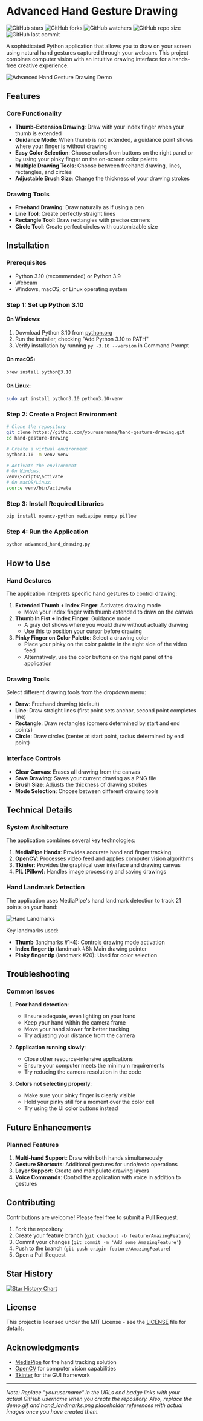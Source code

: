 # Advanced Hand Gesture Drawing

![GitHub stars](https://img.shields.io/github/stars/yourusername/hand-gesture-drawing?style=social)
![GitHub forks](https://img.shields.io/github/forks/yourusername/hand-gesture-drawing?style=social)
![GitHub watchers](https://img.shields.io/github/watchers/yourusername/hand-gesture-drawing?style=social)
![GitHub repo size](https://img.shields.io/github/repo-size/yourusername/hand-gesture-drawing)
![GitHub last commit](https://img.shields.io/github/last-commit/yourusername/hand-gesture-drawing)

A sophisticated Python application that allows you to draw on your screen using natural hand gestures captured through your webcam. This project combines computer vision with an intuitive drawing interface for a hands-free creative experience.

![Advanced Hand Gesture Drawing Demo](demo.gif)

## Features

### Core Functionality

- **Thumb-Extension Drawing**: Draw with your index finger when your thumb is extended
- **Guidance Mode**: When thumb is not extended, a guidance point shows where your finger is without drawing
- **Easy Color Selection**: Choose colors from buttons on the right panel or by using your pinky finger on the on-screen color palette
- **Multiple Drawing Tools**: Choose between freehand drawing, lines, rectangles, and circles
- **Adjustable Brush Size**: Change the thickness of your drawing strokes

### Drawing Tools

- **Freehand Drawing**: Draw naturally as if using a pen
- **Line Tool**: Create perfectly straight lines
- **Rectangle Tool**: Draw rectangles with precise corners
- **Circle Tool**: Create perfect circles with customizable size

## Installation

### Prerequisites

- Python 3.10 (recommended) or Python 3.9
- Webcam
- Windows, macOS, or Linux operating system

### Step 1: Set up Python 3.10

#### On Windows:

1. Download Python 3.10 from [python.org](https://www.python.org/downloads/release/python-3109/)
2. Run the installer, checking "Add Python 3.10 to PATH"
3. Verify installation by running `py -3.10 --version` in Command Prompt

#### On macOS:

```bash
brew install python@3.10
```

#### On Linux:

```bash
sudo apt install python3.10 python3.10-venv
```

### Step 2: Create a Project Environment

```bash
# Clone the repository
git clone https://github.com/yourusername/hand-gesture-drawing.git
cd hand-gesture-drawing

# Create a virtual environment
python3.10 -m venv venv

# Activate the environment
# On Windows:
venv\Scripts\activate
# On macOS/Linux:
source venv/bin/activate
```

### Step 3: Install Required Libraries

```bash
pip install opencv-python mediapipe numpy pillow
```

### Step 4: Run the Application

```bash
python advanced_hand_drawing.py
```

## How to Use

### Hand Gestures

The application interprets specific hand gestures to control drawing:

1. **Extended Thumb + Index Finger**: Activates drawing mode
   - Move your index finger with thumb extended to draw on the canvas
2. **Thumb In Fist + Index Finger**: Guidance mode
   - A gray dot shows where you would draw without actually drawing
   - Use this to position your cursor before drawing
3. **Pinky Finger on Color Palette**: Select a drawing color
   - Place your pinky on the color palette in the right side of the video feed
   - Alternatively, use the color buttons on the right panel of the application

### Drawing Tools

Select different drawing tools from the dropdown menu:

- **Draw**: Freehand drawing (default)
- **Line**: Draw straight lines (first point sets anchor, second point completes line)
- **Rectangle**: Draw rectangles (corners determined by start and end points)
- **Circle**: Draw circles (center at start point, radius determined by end point)

### Interface Controls

- **Clear Canvas**: Erases all drawing from the canvas
- **Save Drawing**: Saves your current drawing as a PNG file
- **Brush Size**: Adjusts the thickness of drawing strokes
- **Mode Selection**: Choose between different drawing tools

## Technical Details

### System Architecture

The application combines several key technologies:

1. **MediaPipe Hands**: Provides accurate hand and finger tracking
2. **OpenCV**: Processes video feed and applies computer vision algorithms
3. **Tkinter**: Provides the graphical user interface and drawing canvas
4. **PIL (Pillow)**: Handles image processing and saving drawings

### Hand Landmark Detection

The application uses MediaPipe's hand landmark detection to track 21 points on your hand:

![Hand Landmarks](hand_landmarks.png)

Key landmarks used:

- **Thumb** (landmarks #1-4): Controls drawing mode activation
- **Index finger tip** (landmark #8): Main drawing pointer
- **Pinky finger tip** (landmark #20): Used for color selection

## Troubleshooting

### Common Issues

1. **Poor hand detection**:

   - Ensure adequate, even lighting on your hand
   - Keep your hand within the camera frame
   - Move your hand slower for better tracking
   - Try adjusting your distance from the camera

2. **Application running slowly**:

   - Close other resource-intensive applications
   - Ensure your computer meets the minimum requirements
   - Try reducing the camera resolution in the code

3. **Colors not selecting properly**:
   - Make sure your pinky finger is clearly visible
   - Hold your pinky still for a moment over the color cell
   - Try using the UI color buttons instead

## Future Enhancements

### Planned Features

1. **Multi-hand Support**: Draw with both hands simultaneously
2. **Gesture Shortcuts**: Additional gestures for undo/redo operations
3. **Layer Support**: Create and manipulate drawing layers
4. **Voice Commands**: Control the application with voice in addition to gestures

## Contributing

Contributions are welcome! Please feel free to submit a Pull Request.

1. Fork the repository
2. Create your feature branch (`git checkout -b feature/AmazingFeature`)
3. Commit your changes (`git commit -m 'Add some AmazingFeature'`)
4. Push to the branch (`git push origin feature/AmazingFeature`)
5. Open a Pull Request

## Star History

[![Star History Chart](https://api.star-history.com/svg?repos=yourusername/hand-gesture-drawing&type=Date)](https://star-history.com/#yourusername/hand-gesture-drawing&Date)

## License

This project is licensed under the MIT License - see the [LICENSE](LICENSE) file for details.

## Acknowledgments

- [MediaPipe](https://google.github.io/mediapipe/) for the hand tracking solution
- [OpenCV](https://opencv.org/) for computer vision capabilities
- [Tkinter](https://docs.python.org/3/library/tkinter.html) for the GUI framework

---

_Note: Replace "yourusername" in the URLs and badge links with your actual GitHub username when you create the repository. Also, replace the demo.gif and hand_landmarks.png placeholder references with actual images once you have created them._
